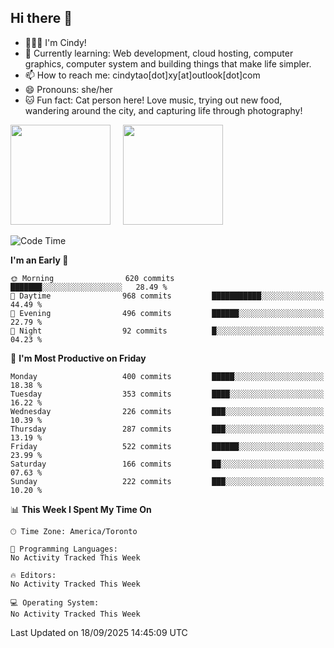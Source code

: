 ## Hi there 👋

<!--
**xinyue296/xinyue296** is a ✨ _special_ ✨ repository because its `README.md` (this file) appears on your GitHub profile.

Here are some ideas to get you started:

- 🔭 I’m currently working on ...
- 🌱 I’m currently learning ...
- 👯 I’m looking to collaborate on ...
- 🤔 I’m looking for help with ...
- 💬 Ask me about ...
- 📫 How to reach me: ...
- 😄 Pronouns: ...
- ⚡ Fun fact: ...
-->
- 👩🏻‍💻 I'm Cindy!
- 🌱 Currently learning: Web development, cloud hosting, computer graphics, computer system and building things that make life simpler.
- 📫 How to reach me: cindytao[dot]xy[at]outlook[dot]com
- 😄 Pronouns: she/her
- 🐱 Fun fact: Cat person here! Love music, trying out new food, wandering around the city, and capturing life through photography!

<!--Github Status: start-->
<div align="left">
  <img height="160em" src="https://github-readme-stats-topaz-two-25.vercel.app/api?username=xinyue296&theme=react&show_icons=true&count_private=true&include_orgs=true&hide=contribs,issues" />
    &nbsp;&nbsp;&nbsp;
  <img height="160em" src="https://github-readme-stats-cindy-taos-projects.vercel.app/api/top-langs/?username=xinyue296&theme=react&count_private=true&include_orgs=true&layout=compact" />
</div>
<!-- Github Status: end-->

<!--START_SECTION:waka-->
![Code Time](http://img.shields.io/badge/Code%20Time-294%20hrs%2036%20mins-blue)

**I'm an Early 🐤** 

```text
🌞 Morning                620 commits         ███████░░░░░░░░░░░░░░░░░░   28.49 % 
🌆 Daytime                968 commits         ███████████░░░░░░░░░░░░░░   44.49 % 
🌃 Evening                496 commits         ██████░░░░░░░░░░░░░░░░░░░   22.79 % 
🌙 Night                  92 commits          █░░░░░░░░░░░░░░░░░░░░░░░░   04.23 % 
```
📅 **I'm Most Productive on Friday** 

```text
Monday                   400 commits         █████░░░░░░░░░░░░░░░░░░░░   18.38 % 
Tuesday                  353 commits         ████░░░░░░░░░░░░░░░░░░░░░   16.22 % 
Wednesday                226 commits         ███░░░░░░░░░░░░░░░░░░░░░░   10.39 % 
Thursday                 287 commits         ███░░░░░░░░░░░░░░░░░░░░░░   13.19 % 
Friday                   522 commits         ██████░░░░░░░░░░░░░░░░░░░   23.99 % 
Saturday                 166 commits         ██░░░░░░░░░░░░░░░░░░░░░░░   07.63 % 
Sunday                   222 commits         ███░░░░░░░░░░░░░░░░░░░░░░   10.20 % 
```


📊 **This Week I Spent My Time On** 

```text
🕑︎ Time Zone: America/Toronto

💬 Programming Languages: 
No Activity Tracked This Week

🔥 Editors: 
No Activity Tracked This Week

💻 Operating System: 
No Activity Tracked This Week
```


 Last Updated on 18/09/2025 14:45:09 UTC
<!--END_SECTION:waka-->
